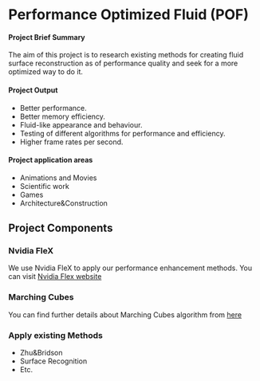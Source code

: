 # Performance Optimized Fluid (POF)


#### Project Brief Summary
The aim of this project is to research existing methods for creating fluid surface reconstruction 
as of performance quality and seek for a more optimized way to do it.

#### Project Output
* Better performance.
* Better memory efficiency.
* Fluid-like appearance and behaviour.
* Testing of different algorithms for performance and efficiency.
* Higher frame rates per second.

#### Project application areas
* Animations and Movies
* Scientific work
* Games
* Architecture&Construction

## Project Components


### Nvidia FleX
We use Nvidia FleX to apply our performance enhancement methods. You can visit [Nvidia Flex website](https://developer.nvidia.com/flex)


### Marching Cubes
 You can find further details about Marching Cubes algorithm from [here](https://en.wikipedia.org/wiki/Marching_cubes)


### Apply existing Methods

* Zhu&Bridson
* Surface Recognition
* Etc.
